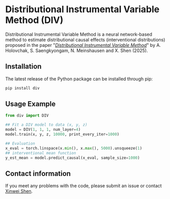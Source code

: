 # Distributional Instrumental Variable Method (DIV)

Distributional Instrumental Variable Method is a neural network-based method to estimate distributional causal effects (interventional distributions) proposed in the paper "[*Distributional Instrumental Variable Method*]()" by A. Holovchak, S. Saengkyongam, N. Meinshausen and X. Shen (2025). 


## Installation
The latest release of the Python package can be installed through pip:
```sh
pip install div
```


## Usage Example

```python
from div import DIV

## Fit a DIV model to data (x, y, z)
model = DIV(1, 1, 1, num_layer=4)
model.train(x, y, z, 10000, print_every_iter=1000)

## Evaluation
x_eval = torch.linspace(x.min(), x.max(), 5000).unsqueeze(1)
## interventional mean function
y_est_mean = model.predict_causal(x_eval, sample_size=1000)
```


## Contact information
If you meet any problems with the code, please submit an issue or contact [Xinwei Shen](mailto:xinwei.shen@stat.math.ethz.ch).
